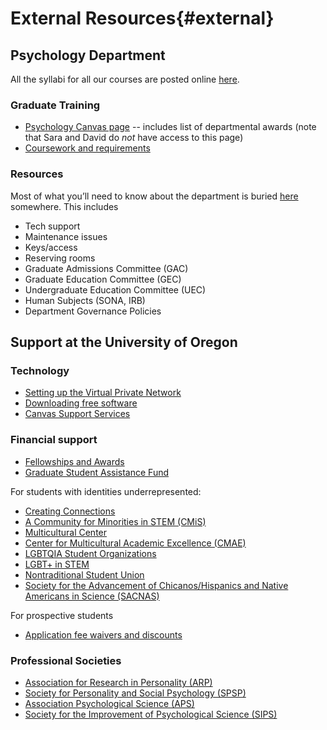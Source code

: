 # External Resources{#external}

## Psychology Department

All the syllabi for all our courses are posted online [here](https://psychology.uoregon.edu/courses/). 

### Graduate Training

- [Psychology Canvas page](https://canvas.uoregon.edu/courses/47465) -- includes list of departmental awards (note that Sara and David do _not_ have access to this page)
- [Coursework and requirements](https://psychology.uoregon.edu/graduate/current-students/doctoral-program/coursework-requirements/)

### Resources

Most of what you’ll need to know about the department is buried [here](https://psyres.uoregon.edu/) somewhere. This includes

- Tech support
- Maintenance issues
- Keys/access
- Reserving rooms
- Graduate Admissions Committee (GAC)
- Graduate Education Committee (GEC)
- Undergraduate Education Committee (UEC)
- Human Subjects (SONA, IRB)
- Department Governance Policies

## Support at the University of Oregon

### Technology

- [Setting up the Virtual Private Network](https://service.uoregon.edu/TDClient/2030/Portal/KB/ArticleDet?ID=31471)
- [Downloading free software](https://software.uoregon.edu/)
- [Canvas Support Services](https://service.uoregon.edu/TDClient/2030/Portal/Requests/ServiceDet?ID=38635)

### Financial support
- [Fellowships and Awards](https://gradschool.uoregon.edu/funding/awards)
- [Graduate Student Assistance Fund](https://gradschool.uoregon.edu/funding/special-assistance-funds/assistance-fund)

For students with identities underrepresented:

- [Creating Connections](https://inclusion.uoregon.edu/graduate-support)
- [A Community for Minorities in STEM (CMiS)](https://pages.uoregon.edu/cmis/)
- [Multicultural Center](https://inclusion.uoregon.edu/mcc)
- [Center for Multicultural Academic Excellence (CMAE)](https://inclusion.uoregon.edu/content/center-multicultural-academic-excellence-cmae)
- [LGBTQIA Student Organizations](https://dos.uoregon.edu/lgbt-orgs)
- [LGBT+ in STEM](https://blogs.uoregon.edu/lgbtinstem/lgbtstem-day-2019/)
- [Nontraditional Student Union](https://dos.uoregon.edu/nontrad)
- [Society for the Advancement of Chicanos/Hispanics and Native Americans in Science (SACNAS)](https://uosacnas.uoregon.edu/)

For prospective students

- [Application fee waivers and discounts](https://gradschool.uoregon.edu/admissions/how-to-apply/application-fee-waivers)

### Professional Societies
- [Association for Research in Personality (ARP)](https://www.personality-arp.org)
- [Society for Personality and Social Psychology (SPSP)](http://spsp.org/)
- [Association Psychological Science (APS)](https://www.psychologicalscience.org/)
- [Society for the Improvement of Psychological Science (SIPS)](https://improvingpsych.org/)

